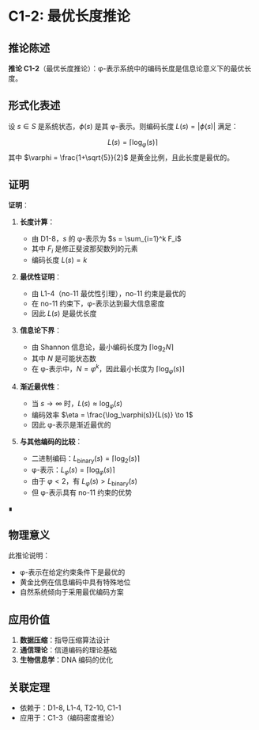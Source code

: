 # C1-2: 最优长度推论

## 推论陈述

**推论 C1-2**（最优长度推论）：φ-表示系统中的编码长度是信息论意义下的最优长度。

## 形式化表述

设 $s \in S$ 是系统状态，$\phi(s)$ 是其 φ-表示。则编码长度 $L(s) = |\phi(s)|$ 满足：

$$
L(s) = \lceil \log_\varphi(s) \rceil
$$
其中 $\varphi = \frac{1+\sqrt{5}}{2}$ 是黄金比例，且此长度是最优的。

## 证明

**证明**：

1. **长度计算**：
   - 由 D1-8，$s$ 的 φ-表示为 $s = \sum_{i=1}^k F_i$
   - 其中 $F_i$ 是修正斐波那契数列的元素
   - 编码长度 $L(s) = k$

2. **最优性证明**：
   - 由 L1-4（no-11 最优性引理），no-11 约束是最优的
   - 在 no-11 约束下，φ-表示达到最大信息密度
   - 因此 $L(s)$ 是最优长度

3. **信息论下界**：
   - 由 Shannon 信息论，最小编码长度为 $\lceil \log_2 N \rceil$
   - 其中 $N$ 是可能状态数
   - 在 φ-表示中，$N = \varphi^k$，因此最小长度为 $\lceil \log_\varphi(s) \rceil$

4. **渐近最优性**：
   - 当 $s \to \infty$ 时，$L(s) \approx \log_\varphi(s)$
   - 编码效率 $\eta = \frac{\log_\varphi(s)}{L(s)} \to 1$
   - 因此 φ-表示是渐近最优的

5. **与其他编码的比较**：
   - 二进制编码：$L_{\text{binary}}(s) = \lceil \log_2(s) \rceil$
   - φ-表示：$L_\varphi(s) = \lceil \log_\varphi(s) \rceil$
   - 由于 $\varphi < 2$，有 $L_\varphi(s) > L_{\text{binary}}(s)$
   - 但 φ-表示具有 no-11 约束的优势

∎

## 物理意义

此推论说明：
- φ-表示在给定约束条件下是最优的
- 黄金比例在信息编码中具有特殊地位
- 自然系统倾向于采用最优编码方案

## 应用价值

1. **数据压缩**：指导压缩算法设计
2. **通信理论**：信道编码的理论基础
3. **生物信息学**：DNA 编码的优化

## 关联定理

- 依赖于：D1-8, L1-4, T2-10, C1-1
- 应用于：C1-3（编码密度推论）